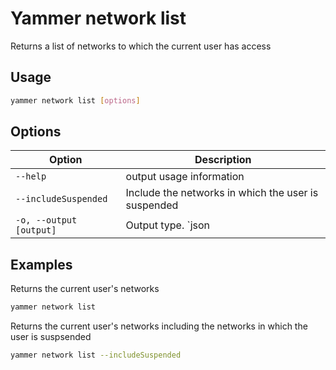 # Yammer network list

Returns a list of networks to which the current user has access

## Usage

```sh
yammer network list [options]
```

## Options

Option|Description
------|-----------
`--help`|output usage information
`--includeSuspended`|Include the networks in which the user is suspended
`-o, --output [output]`|Output type. `json|text`. Default `text` 

## Examples

Returns the current user's networks

```sh
yammer network list
```

Returns the current user's networks including the networks in which the user is suspsended

```sh
yammer network list --includeSuspended
```